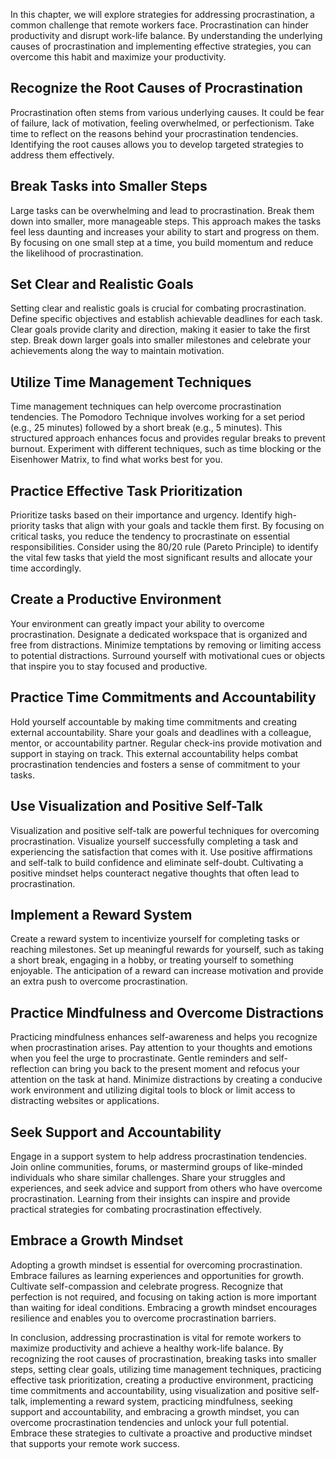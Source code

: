 
In this chapter, we will explore strategies for addressing procrastination, a common challenge that remote workers face. Procrastination can hinder productivity and disrupt work-life balance. By understanding the underlying causes of procrastination and implementing effective strategies, you can overcome this habit and maximize your productivity.

Recognize the Root Causes of Procrastination
--------------------------------------------

Procrastination often stems from various underlying causes. It could be fear of failure, lack of motivation, feeling overwhelmed, or perfectionism. Take time to reflect on the reasons behind your procrastination tendencies. Identifying the root causes allows you to develop targeted strategies to address them effectively.

Break Tasks into Smaller Steps
------------------------------

Large tasks can be overwhelming and lead to procrastination. Break them down into smaller, more manageable steps. This approach makes the tasks feel less daunting and increases your ability to start and progress on them. By focusing on one small step at a time, you build momentum and reduce the likelihood of procrastination.

Set Clear and Realistic Goals
-----------------------------

Setting clear and realistic goals is crucial for combating procrastination. Define specific objectives and establish achievable deadlines for each task. Clear goals provide clarity and direction, making it easier to take the first step. Break down larger goals into smaller milestones and celebrate your achievements along the way to maintain motivation.

Utilize Time Management Techniques
----------------------------------

Time management techniques can help overcome procrastination tendencies. The Pomodoro Technique involves working for a set period (e.g., 25 minutes) followed by a short break (e.g., 5 minutes). This structured approach enhances focus and provides regular breaks to prevent burnout. Experiment with different techniques, such as time blocking or the Eisenhower Matrix, to find what works best for you.

Practice Effective Task Prioritization
--------------------------------------

Prioritize tasks based on their importance and urgency. Identify high-priority tasks that align with your goals and tackle them first. By focusing on critical tasks, you reduce the tendency to procrastinate on essential responsibilities. Consider using the 80/20 rule (Pareto Principle) to identify the vital few tasks that yield the most significant results and allocate your time accordingly.

Create a Productive Environment
-------------------------------

Your environment can greatly impact your ability to overcome procrastination. Designate a dedicated workspace that is organized and free from distractions. Minimize temptations by removing or limiting access to potential distractions. Surround yourself with motivational cues or objects that inspire you to stay focused and productive.

Practice Time Commitments and Accountability
--------------------------------------------

Hold yourself accountable by making time commitments and creating external accountability. Share your goals and deadlines with a colleague, mentor, or accountability partner. Regular check-ins provide motivation and support in staying on track. This external accountability helps combat procrastination tendencies and fosters a sense of commitment to your tasks.

Use Visualization and Positive Self-Talk
----------------------------------------

Visualization and positive self-talk are powerful techniques for overcoming procrastination. Visualize yourself successfully completing a task and experiencing the satisfaction that comes with it. Use positive affirmations and self-talk to build confidence and eliminate self-doubt. Cultivating a positive mindset helps counteract negative thoughts that often lead to procrastination.

Implement a Reward System
-------------------------

Create a reward system to incentivize yourself for completing tasks or reaching milestones. Set up meaningful rewards for yourself, such as taking a short break, engaging in a hobby, or treating yourself to something enjoyable. The anticipation of a reward can increase motivation and provide an extra push to overcome procrastination.

Practice Mindfulness and Overcome Distractions
----------------------------------------------

Practicing mindfulness enhances self-awareness and helps you recognize when procrastination arises. Pay attention to your thoughts and emotions when you feel the urge to procrastinate. Gentle reminders and self-reflection can bring you back to the present moment and refocus your attention on the task at hand. Minimize distractions by creating a conducive work environment and utilizing digital tools to block or limit access to distracting websites or applications.

Seek Support and Accountability
-------------------------------

Engage in a support system to help address procrastination tendencies. Join online communities, forums, or mastermind groups of like-minded individuals who share similar challenges. Share your struggles and experiences, and seek advice and support from others who have overcome procrastination. Learning from their insights can inspire and provide practical strategies for combating procrastination effectively.

Embrace a Growth Mindset
------------------------

Adopting a growth mindset is essential for overcoming procrastination. Embrace failures as learning experiences and opportunities for growth. Cultivate self-compassion and celebrate progress. Recognize that perfection is not required, and focusing on taking action is more important than waiting for ideal conditions. Embracing a growth mindset encourages resilience and enables you to overcome procrastination barriers.

In conclusion, addressing procrastination is vital for remote workers to maximize productivity and achieve a healthy work-life balance. By recognizing the root causes of procrastination, breaking tasks into smaller steps, setting clear goals, utilizing time management techniques, practicing effective task prioritization, creating a productive environment, practicing time commitments and accountability, using visualization and positive self-talk, implementing a reward system, practicing mindfulness, seeking support and accountability, and embracing a growth mindset, you can overcome procrastination tendencies and unlock your full potential. Embrace these strategies to cultivate a proactive and productive mindset that supports your remote work success.

